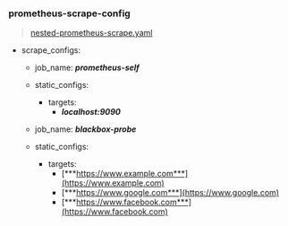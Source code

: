 ### prometheus-scrape-config
> [nested-prometheus-scrape.yaml](https://github.com/Ayoralol/doc-gen/tree/main/configs/prometheus/nested-prometheus-scrape.yaml)

- scrape_configs:
    - job_name:
        ***prometheus-self***
    - static_configs:
        - targets:
            - ***localhost:9090***

    - job_name:
        ***blackbox-probe***
    - static_configs:
        - targets:
            - [***https://www.example.com***](https://www.example.com)
            - [***https://www.google.com***](https://www.google.com)
            - [***https://www.facebook.com***](https://www.facebook.com)
